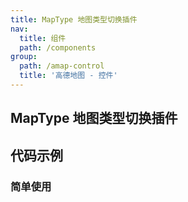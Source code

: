```yaml
---
title: MapType 地图类型切换插件
nav:
  title: 组件
  path: /components
group:
  path: /amap-control
  title: '高德地图 - 控件'
---
```


## MapType 地图类型切换插件

## 代码示例

### 简单使用

<code src="./demo/demo-01.tsx" />

